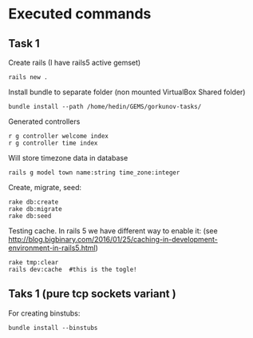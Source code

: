 # Executed commands

## Task 1

Create rails (I have rails5 active gemset)
```
rails new .
```

Install bundle to separate folder (non mounted VirtualBox Shared folder)

```
bundle install --path /home/hedin/GEMS/gorkunov-tasks/
```



Generated controllers

```
r g controller welcome index
r g controller time index
```


Will store timezone data in database

```
rails g model town name:string time_zone:integer
```


Create, migrate, seed:

```
rake db:create
rake db:migrate
rake db:seed
```


Testing cache. In rails 5 we have different way to enable it:
(see http://blog.bigbinary.com/2016/01/25/caching-in-development-environment-in-rails5.html)
```
rake tmp:clear
rails dev:cache  #this is the togle!
```

## Taks 1 (pure tcp sockets variant )

For creating binstubs:
```
bundle install --binstubs
```
